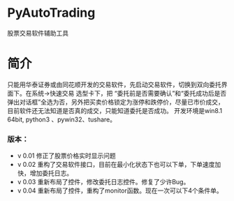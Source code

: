 # PyAutoTrading
股票交易软件辅助工具
# 简介
只能用华泰证券或由同花顺开发的交易软件，先启动交易软件，切换到双向委托界面下。在系统->快速交易 选型卡下，把 “委托前是否需要确认”和“委托成功后是否弹出对话框”全选为否，另外把买卖价格锁定为涨停和跌停价，尽量已市价成交，目前软件还无法知道是否真的成交，只能知道委托是否成功。
开发环境是win8.1 64bit, python3 、pywin32、tushare。
### 版本：
* v 0.01 修正了股票价格实时显示问题
* v 0.02 重构了交易软件接口，目前在最小化状态下也可以下单，下单速度加快，增加委托日志。
* v 0.03 重新布局了控件，修改委托日志控件。修复了少许Bug。
* v 0.04 重新布局了控件，重构了monitor函数。现在一次可以下4个条件单。